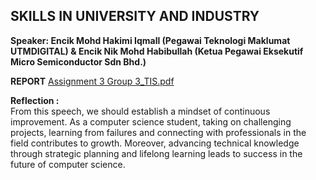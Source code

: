 ## **SKILLS IN UNIVERSITY AND INDUSTRY**
**Speaker: Encik Mohd Hakimi Iqmall (Pegawai Teknologi Maklumat UTMDIGITAL) & Encik Nik Mohd Habibullah (Ketua Pegawai Eksekutif Micro Semiconductor Sdn Bhd.)**

**REPORT**
[Assignment 3 Group 3_TIS.pdf](https://github.com/user-attachments/files/18479935/Assignment.3.Group.3_TIS.pdf)

**Reflection :**  
From this speech, we should establish a mindset of continuous improvement. As a computer science student, taking on challenging projects, learning from failures and connecting with professionals in the field contributes to growth. Moreover, advancing technical knowledge through strategic planning and lifelong learning leads to success in the future of computer science.
